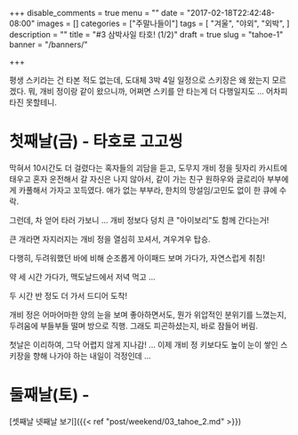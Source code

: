 +++
disable_comments = true
menu = ""
date = "2017-02-18T22:42:48-08:00"
images = []
categories = ["주말나들이"]
tags = [
  "겨울",
  "야외",
  "외박",
  ]
description = ""
title = "#3 삼박사일 타호! (1/2)"
draft = true
slug = "tahoe-1"
banner = "/banners/"

+++

평생 스키라는 건 타본 적도 없는데, 도대체 3박 4일 일정으로 스키장은 왜 왔는지
모르겠다. 뭐, 개비 정이랑 같이 왔으니까, 어쩌면 스키를 안 타는게 더 다행일지도
… 어차피 타진 못할테니.

# 첫째날(금) - 타호로 고고씽

막혀서 10시간도 더 걸렸다는 혹자들의 괴담을 듣고, 도무지 개비 정을 뒷자리
카시트에 태우고 혼자 운전해서 갈 자신은 나지 않아서, 같이 가는 친구 원하우와
글로리아 부부에게 카풀해서 가자고 꼬득였다. 애가 없는 부부라, 한치의
망설임/고민도 없이 한 큐에 수락.

그런데, 차 얻어 타러 가보니 … 개비 정보다 덩치 큰 "아이보리"도 함께 간다는거!

큰 개라면 자지러지는 개비 정을 열심히 꼬셔서, 겨우겨우 탑승.

다행히, 두려워했던 바에 비해 순조롭게 아이패드 보며 가다가, 자연스럽게 취침!

약 세 시간 가다가, 맥도날드에서 저녁 먹고 …

두 시간 반 정도 더 가서 드디어 도착!

개비 정은 어마어마한 양의 눈을 보며 좋아하면서도, 뭔가 위압적인 분위기를
느꼈는지, 두려움에 부들부들 떨며 방으로 직행. 그래도 피곤하셨는지, 바로
잠들어 버림.

첫날은 이리하여, 그닥 어렵지 않게 지나감! … 이제 개비 정 키보다도 높이 눈이
쌓인 스키장을 향해 나가야 하는 내일이 걱정인데 …

# 둘째날(토) -

[셋째날 넷째날 보기]({{< ref "post/weekend/03_tahoe_2.md" >}})
